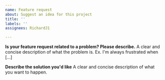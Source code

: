 ```yaml
---
name: Feature request
about: Suggest an idea for this project
title: ''
labels: ''
assignees: RichardJ1

---
```


**Is your feature request related to a problem? Please describe.**
A clear and concise description of what the problem is. Ex. I'm always frustrated when [...]

**Describe the solution you'd like**
A clear and concise description of what you want to happen.
